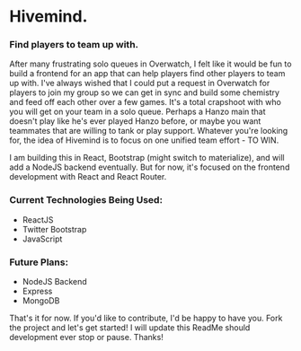 # Hivemind.
### Find players to team up with.
After many frustrating solo queues in Overwatch, I felt like it would be fun to build a frontend for an app that can help players find other players to team up with. I've always wished that I could put a request in Overwatch for players to join my group so we can get in sync and build some chemistry and feed off each other over a few games. It's a total crapshoot with who you will get on your team in a solo queue. Perhaps a Hanzo main that doesn't play like he's ever played Hanzo before, or maybe you want teammates that are willing to tank or play support. Whatever you're looking for, the idea of Hivemind is to focus on one unified team effort - TO WIN. 

I am building this in React, Bootstrap (might switch to materialize), and will add a NodeJS backend eventually. But for now, it's focused on the frontend development with React and React Router. 

### Current Technologies Being Used: 
* ReactJS
* Twitter Bootstrap
* JavaScript


### Future Plans:
* NodeJS Backend
* Express
* MongoDB


That's it for now. If you'd like to contribute, I'd be happy to have you. Fork the project and let's get started! I will update this ReadMe should development ever stop or pause. Thanks! 
  


